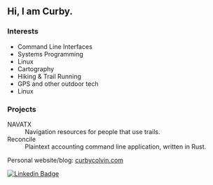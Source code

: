 ## Hi, I am Curby.

### Interests
- Command Line Interfaces
- Systems Programming
- Linux
- Cartography
- Hiking & Trail Running
- GPS and other outdoor tech
- Linux

### Projects
<dl>
  <dt>NAVATX</dt>
  <dd>Navigation resources for people that use trails.</dd>
  
  <dt>Reconcile</dt>
  <dd>Plaintext accounting command line application, written in Rust.</dd>
</dl>

Personal website/blog: [curbycolvin.com](https://curbycolvin.com)

[![Linkedin Badge](https://img.shields.io/badge/-LinkedIn-blue?style=flat-square&logo=Linkedin&logoColor=white&link=www.linkedin.com/in/curbycolvin)](https://www.linkedin.com/)
